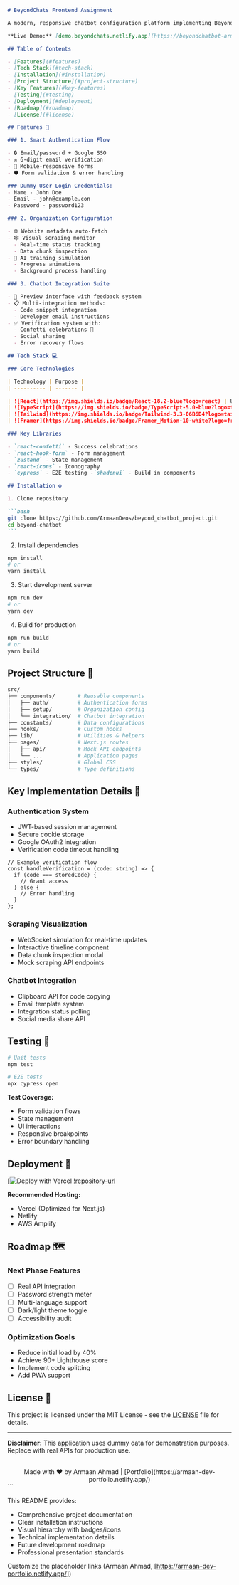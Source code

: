 ````markdown
# BeyondChats Frontend Assignment

A modern, responsive chatbot configuration platform implementing BeyondChats' onboarding workflow. Built with cutting-edge frontend technologies and optimized for user experience.

**Live Demo:** [demo.beyondchats.netlify.app](https://beyondchatbot-armaan.netlify.app/)

## Table of Contents

- [Features](#features)
- [Tech Stack](#tech-stack)
- [Installation](#installation)
- [Project Structure](#project-structure)
- [Key Features](#key-features)
- [Testing](#testing)
- [Deployment](#deployment)
- [Roadmap](#roadmap)
- [License](#license)

## Features 🚀

### 1. Smart Authentication Flow

- 🔒 Email/password + Google SSO
- ✉️ 6-digit email verification
- 📱 Mobile-responsive forms
- 🛡️ Form validation & error handling

### Dummy User Login Credentials:
- Name - John Doe
- Email - john@example.con
- Password - password123

### 2. Organization Configuration

- 🌐 Website metadata auto-fetch
- 🕸️ Visual scraping monitor
  - Real-time status tracking
  - Data chunk inspection
- 🤖 AI training simulation
  - Progress animations
  - Background process handling

### 3. Chatbot Integration Suite

- 💬 Preview interface with feedback system
- 📋 Multi-integration methods:
  - Code snippet integration
  - Developer email instructions
- ✅ Verification system with:
  - Confetti celebrations 🎉
  - Social sharing
  - Error recovery flows

## Tech Stack 💻

### Core Technologies

| Technology | Purpose |
| ---------- | ------- |

| ![React](https://img.shields.io/badge/React-18.2-blue?logo=react) | UI Components |
| ![TypeScript](https://img.shields.io/badge/TypeScript-5.0-blue?logo=typescript) | Type Safety |
| ![Tailwind](https://img.shields.io/badge/Tailwind-3.3-06B6D4?logo=tailwind-css) | Styling |
| ![Framer](https://img.shields.io/badge/Framer_Motion-10-white?logo=framer) | Animations |

### Key Libraries

- `react-confetti` - Success celebrations
- `react-hook-form` - Form management
- `zustand` - State management
- `react-icons` - Iconography
- `cypress` - E2E testing -`shadcnui` - Build in components

## Installation ⚙️

1. Clone repository

```bash
git clone https://github.com/ArmaanDeos/beyond_chatbot_project.git
cd beyond-chatbot
```
````

2. Install dependencies

```bash
npm install
# or
yarn install
```

3. Start development server

```bash
npm run dev
# or
yarn dev
```

4. Build for production

```bash
npm run build
# or
yarn build
```

## Project Structure 📂

```bash
src/
├── components/       # Reusable components
│   ├── auth/         # Authentication forms
│   ├── setup/        # Organization config
│   └── integration/  # Chatbot integration
├── constants/        # Data configurations
├── hooks/            # Custom hooks
├── lib/              # Utilities & helpers
├── pages/            # Next.js routes
│   ├── api/          # Mock API endpoints
│   └── ...           # Application pages
├── styles/           # Global CSS
└── types/            # Type definitions
```

## Key Implementation Details 🔑

### Authentication System

- JWT-based session management
- Secure cookie storage
- Google OAuth2 integration
- Verification code timeout handling

```tsx
// Example verification flow
const handleVerification = (code: string) => {
  if (code === storedCode) {
    // Grant access
  } else {
    // Error handling
  }
};
```

### Scraping Visualization

- WebSocket simulation for real-time updates
- Interactive timeline component
- Data chunk inspection modal
- Mock scraping API endpoints

### Chatbot Integration

- Clipboard API for code copying
- Email template system
- Integration status polling
- Social media share API

## Testing 🧪

```bash
# Unit tests
npm test

# E2E tests
npx cypress open
```

**Test Coverage:**

- Form validation flows
- State management
- UI interactions
- Responsive breakpoints
- Error boundary handling

## Deployment 🚀

[![Deploy with Vercel](https://beyondchatbot-armaan.netlify.app/)
[!repository-url](https://github.com/ArmaanDeos/beyond_chatbot_project)

**Recommended Hosting:**

- Vercel (Optimized for Next.js)
- Netlify
- AWS Amplify

## Roadmap 🗺️

### Next Phase Features

- [ ] Real API integration
- [ ] Password strength meter
- [ ] Multi-language support
- [ ] Dark/light theme toggle
- [ ] Accessibility audit

### Optimization Goals

- Reduce initial load by 40%
- Achieve 90+ Lighthouse score
- Implement code splitting
- Add PWA support

## License 📄

This project is licensed under the MIT License - see the [LICENSE](LICENSE) file for details.

---

**Disclaimer:** This application uses dummy data for demonstration purposes. Replace with real APIs for production use.

<div align="center">
  <br>
  Made with ❤️ by Armaan Ahmad | [Portfolio](https://armaan-dev-portfolio.netlify.app/)
</div>
```

This README provides:

- Comprehensive project documentation
- Clear installation instructions
- Visual hierarchy with badges/icons
- Technical implementation details
- Future development roadmap
- Professional presentation standards

Customize the placeholder links (Armaan Ahmad, [https://armaan-dev-portfolio.netlify.app/])
